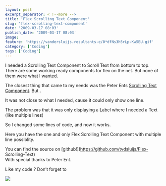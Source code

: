 ```yaml
---
layout: post
excerpt_separator: < !--more -->
title: 'Flex Scrolling Text Component'
slug: 'flex-scrolling-text-component'
date: '2009-03-17 08:03'
publish_date: '2009-03-17 08:03'
image:
feature: 'https://vandersluijs.resultants-e/0*dfNs3h5rLp-Kw5BU.gif'
category: ['Coding']
tags: ['Coding']
---
```

I needed a Scrolling Text Component to Scroll Text from bottom to top. There
are some working ready components for flex on the net. But none of them were
what I wanted.  
  
The closest thing that came to my needs was the Peter Ents [Scrolling Text
Component](http://weblogs.macromedia.com/pent/archives/2007/12/scrolling_text.html
"Flex Scrolling Text Component"). But .  
  
  
It was not close to what I needed, cause it could only show one line.  
  
The problem was that it was only displaying a Label where I needed a Text
(like multiple lines)  
  
So I changed some lines of code, and now it works.  
  
Here you have the one and only Flex Scrolling Text Component with multiple
line possiblity.

You can find the source on [github!](https://github.com/tvdsluijs/Flex-
Scrolling-Text)  
With special thanks to Peter Ent.  
  
Like my code ? Don’t forget to

![](https://vandersluijs.resultants-e/0*dfNs3h5rLp-Kw5BU.gif)

